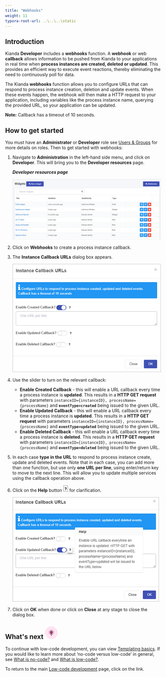 ```yaml
---
title: "Webhooks"
weight: 11
typora-root-url: ..\..\..\static
---
```


## Introduction

Kianda **Developer** includes a **webhooks** function.  A **webhook** or web **callback** allows information to be pushed from Kianda to your applications in real time when **process instances are created, deleted or updated**. This provides an efficient way to execute event reactions, thereby eliminating the need to continuously poll for data. 

The Kianda **webhooks** function allows you to configure URLs that can respond to process instance creation, deletion and update events. When these events happen, the webhook will then make a HTTP request to your application, including variables like the process instance name, querying the provided URL, so your application can be updated.

**Note:** Callback has a timeout of 10 seconds.

## How to get started

You must have an **Administrator** or **Developer** role see [Users & Groups](/docs/platform/administration/users/) for more details on roles. Then to get started with webhooks:

1. Navigate to **Administration** in the left-hand side menu, and click on **Developer**. This will bring you to the **Developer resources** page.

   ***Developer resources page***

   ![Widget view](/images/widgetview.gif)

2. Click on **Webhooks** to create a process instance callback.

3. The **Instance Callback URLs** dialog box appears.

   ![Webhooks](/images/webhooks-oneurl.jpg)

4. Use the slider to turn on the relevant callback:
   - **Enable Created Callback** - this will enable a URL callback every time a process instance is **updated**. This results in a **HTTP GET request** with parameters `instanceID={instanceID}, processName={processName}` and **`eventType=created`** being issued to the given URL.
   - **Enable Updated Callback** - this will enable a URL callback every time a process instance is **updated**. This results in a **HTTP GET request** with parameters `instanceID={instanceID}, processName={processName}` and **`eventType=updated`** being issued to the given URL.
   - **Enable Deleted Callback** - this will enable a URL callback every time a process instance is **deleted**. This results in a **HTTP GET request** with parameters `instanceID={instanceID}, processName={processName}` and **`eventType=deleted`** being issued to the given URL.

5. In each case **type in the URL** to respond to process instance create, update and deleted events. Note that in each case, you can add more than one function, but use only **one URL per line**,  using enter/return key to move to the next line. This will allow you to update multiple services using the callback operation above.

6. Click on the **Help** button ![Help button](/images/webhookhelp.PNG) for clarification. 

   ![Callback helptext](/images/callback-helptext.jpg)

7. Click on **OK** when done or click on **Close** at any stage to close the dialog box.

   

## What's next ![Idea icon](/images/18.png)

To continue with low-code development, you can view [Templating basics](/docs/low-code/templating-basics/). If you would like to learn more about ‘no-code versus low-code’ in general, see [What is no-code?](/docs/getting-started/welcome/no-code/) and [What is low-code?](/docs/getting-started/welcome/low-code/). 

To return to the main [Low-code development](/docs/low-code/) page, click on the link.





